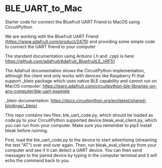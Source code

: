 # BLE_UART_to_Mac
Starter code for connect the Bluefruit UART Friend to MacOS using CircuitPython

We are working with the Bluefruit UART Friend (https://www.adafruit.com/product/2479) and providing some simple code to connect the UART friend to your computer

The standard documentation using Arduino (.h and .cpp) is here: https://github.com/adafruit/Adafruit_BluefruitLE_nRF51

The Adafruit documentation shows the CircuitPython implementation, although the client end only works with devices like Raspberry Pi that support _bleio package which uses native BLE capability and cannot run on MacOS computer: https://learn.adafruit.com/circuitpython-ble-libraries-on-any-computer/ble-uart-example

_bleio documentaiton: https://docs.circuitpython.org/en/latest/shared-bindings/_bleio/

This repo contains two files:
ble_uart_code.py, which should be loaded as code.py to your CircuitPython supported device
bleak_eval_client.py, which you can run from your computer. Make sure you remember to pip3 install bleak before running.

First, load the ble_uart_code.py to the device to start advertising (streaming the test "AT") over and over again.
Then, run bleak_eval_client.py from your computer and see if it can detect a UART device. You can then send messages to the paired device by typing in the computer terminal and it will echo the command back to you.
